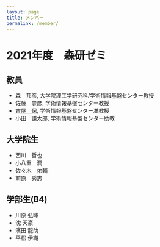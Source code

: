 ```yaml
---
layout: page
title: メンバー
permalink: /member/
---
```


# 2021年度　森研ゼミ

## 教員

* 森　邦彦, 大学院理工学研究科/学術情報基盤センター教授
* 佐藤　豊彦, 学術情報基盤センター教授
* [古屋　保](https://tamosblog.wordpress.com/), 学術情報基盤センター准教授
* 小田　謙太郎, 学術情報基盤センター助教

## 大学院生

* 西川　哲也
* 小八重　潤
* 佐々木　佑輔
* 前原　秀志

## 学部生(B4)

* 川原 弘暉
* 沈 天豪
* 濱田 龍助
* 平松 伊織


